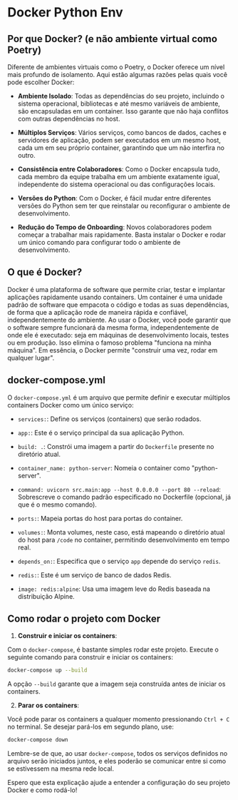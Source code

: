 # Docker Python Env

## Por que Docker? (e não ambiente virtual como Poetry)

Diferente de ambientes virtuais como o Poetry, o Docker oferece um nível mais profundo de isolamento. Aqui estão algumas razões pelas quais você pode escolher Docker:

* **Ambiente Isolado**: Todas as dependências do seu projeto, incluindo o sistema operacional, bibliotecas e até mesmo variáveis de ambiente, são encapsuladas em um container. Isso garante que não haja conflitos com outras dependências no host.
    
* **Múltiplos Serviços**: Vários serviços, como bancos de dados, caches e servidores de aplicação, podem ser executados em um mesmo host, cada um em seu próprio container, garantindo que um não interfira no outro.
    
* **Consistência entre Colaboradores**: Como o Docker encapsula tudo, cada membro da equipe trabalha em um ambiente exatamente igual, independente do sistema operacional ou das configurações locais.
    
* **Versões do Python**: Com o Docker, é fácil mudar entre diferentes versões do Python sem ter que reinstalar ou reconfigurar o ambiente de desenvolvimento.
    
* **Redução do Tempo de Onboarding**: Novos colaboradores podem começar a trabalhar mais rapidamente. Basta instalar o Docker e rodar um único comando para configurar todo o ambiente de desenvolvimento.
    

## O que é Docker?

Docker é uma plataforma de software que permite criar, testar e implantar aplicações rapidamente usando containers. Um container é uma unidade padrão de software que empacota o código e todas as suas dependências, de forma que a aplicação rode de maneira rápida e confiável, independentemente do ambiente. Ao usar o Docker, você pode garantir que o software sempre funcionará da mesma forma, independentemente de onde ele é executado: seja em máquinas de desenvolvimento locais, testes ou em produção. Isso elimina o famoso problema "funciona na minha máquina". Em essência, o Docker permite "construir uma vez, rodar em qualquer lugar".

## docker-compose.yml

O `docker-compose.yml` é um arquivo que permite definir e executar múltiplos containers Docker como um único serviço:

* `services:`: Define os serviços (containers) que serão rodados.
    
* `app:`: Este é o serviço principal da sua aplicação Python.
        
* `build: .`: Constrói uma imagem a partir do `Dockerfile` presente no diretório atual.
* `container_name: python-server`: Nomeia o container como "python-server".
* `command: uvicorn src.main:app --host 0.0.0.0 --port 80 --reload`: Sobrescreve o comando padrão especificado no Dockerfile (opcional, já que é o mesmo comando).
* `ports:`: Mapeia portas do host para portas do container.
* `volumes:`: Monta volumes, neste caso, está mapeando o diretório atual do host para `/code` no container, permitindo desenvolvimento em tempo real.
* `depends_on:`: Especifica que o serviço `app` depende do serviço `redis`.
* `redis:`: Este é um serviço de banco de dados Redis.
        
 * `image: redis:alpine`: Usa uma imagem leve do Redis baseada na distribuição Alpine.

## Como rodar o projeto com Docker

1. **Construir e iniciar os containers**:
    
Com o `docker-compose`, é bastante simples rodar este projeto. Execute o seguinte comando para construir e iniciar os containers:
    
```bash
docker-compose up --build
```
    
A opção `--build` garante que a imagem seja construída antes de iniciar os containers.
    
2. **Parar os containers**:
    
Você pode parar os containers a qualquer momento pressionando `Ctrl + C` no terminal. Se desejar pará-los em segundo plano, use:
    
```bash
docker-compose down
```
    
Lembre-se de que, ao usar `docker-compose`, todos os serviços definidos no arquivo serão iniciados juntos, e eles poderão se comunicar entre si como se estivessem na mesma rede local.

Espero que esta explicação ajude a entender a configuração do seu projeto Docker e como rodá-lo!
